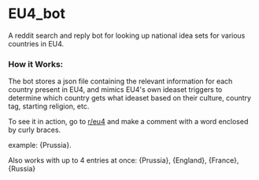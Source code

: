 # EU4_bot
A reddit search and reply bot for looking up national idea sets for various countries in EU4.

### How it Works:

The bot stores a json file containing the relevant information for each country present in EU4, and mimics EU4's own ideaset triggers to determine which country gets what ideaset based on their culture, country tag, starting religion, etc.

To see it in action, go to [r/eu4](https://www.reddit.com/r/eu4/) and make a comment with a word enclosed by curly braces.

example: {Prussia}.

Also works with up to 4 entries at once: {Prussia}, {England}, {France}, {Russia}
